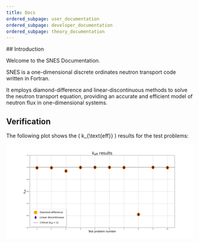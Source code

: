 ```yaml
---
title: Docs
ordered_subpage: user_documentation
ordered_subpage: developer_documentation
ordered_subpage: theory_documentation
---
```


## Introduction

Welcome to the SNES Documentation.

SNES is a one-dimensional discrete ordinates neutron transport code written in Fortran.

It employs diamond-difference and linear-discontinuous methods to solve the neutron transport equation,
providing an accurate and efficient model of neutron flux in one-dimensional systems.

## Verification

The following plot shows the \( k_{\text{eff}} \) results for the test problems:

<img src="images/keff_results.png" alt="K_EFF Results" width="800"/>
